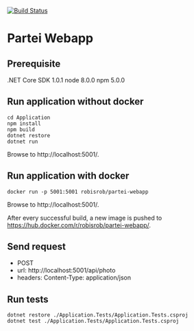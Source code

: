 [![Build Status](https://travis-ci.org/partei/webapp.svg?branch=master)](https://travis-ci.org/partei/webapp)

# Partei Webapp

## Prerequisite

.NET Core SDK 1.0.1
node 8.0.0
npm 5.0.0

## Run application without docker

```shell
cd Application
npm install
npm build
dotnet restore
dotnet run
```

Browse to http://localhost:5001/.

## Run application with docker

```shell
docker run -p 5001:5001 robisrob/partei-webapp
```

Browse to http://localhost:5001/.

After every successful build, a new image is pushed to https://hub.docker.com/r/robisrob/partei-webapp/.

## Send request

- POST 
 - url: http://localhost:5001/api/photo
 - headers: Content-Type: application/json

## Run tests

```shell
dotnet restore ./Application.Tests/Application.Tests.csproj
dotnet test ./Application.Tests/Application.Tests.csproj
```

